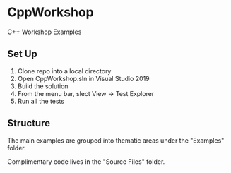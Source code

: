 # CppWorkshop
C++ Workshop Examples 

## Set Up
1. Clone repo into a local directory
2. Open CppWorkshop.sln in Visual Studio 2019
3. Build the solution
4. From the menu bar, slect View -> Test Explorer
5. Run all the tests

## Structure
The main examples are grouped into thematic areas under the "Examples" folder.

Complimentary code lives in the "Source Files" folder.

